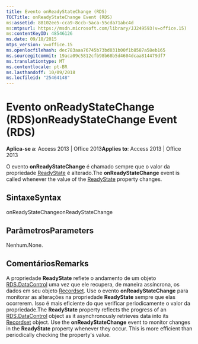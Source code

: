 ```yaml
---
title: Evento onReadyStateChange (RDS)
TOCTitle: onReadyStateChange Event (RDS)
ms:assetid: 88102ee5-cca9-8ccb-5aca-55cda71abc4d
ms:mtpsurl: https://msdn.microsoft.com/library/JJ249593(v=office.15)
ms:contentKeyID: 48546126
ms.date: 09/18/2015
mtps_version: v=office.15
ms.openlocfilehash: dec783aaa76745b73bd031b00f1b8587a58eb165
ms.sourcegitcommit: 19aca09c5812cfb98b68b5d4604dcaa814479df7
ms.translationtype: MT
ms.contentlocale: pt-BR
ms.lasthandoff: 10/09/2018
ms.locfileid: "25464148"
---
```

# <a name="onreadystatechange-event-rds"></a><span data-ttu-id="f71b4-102">Evento onReadyStateChange (RDS)</span><span class="sxs-lookup"><span data-stu-id="f71b4-102">onReadyStateChange Event (RDS)</span></span>


<span data-ttu-id="f71b4-103">**Aplica-se a**: Access 2013 | Office 2013</span><span class="sxs-lookup"><span data-stu-id="f71b4-103">**Applies to**: Access 2013 | Office 2013</span></span>


<span data-ttu-id="f71b4-104">O evento **onReadyStateChange** é chamado sempre que o valor da propriedade [ReadyState](readystate-property-rds.md) é alterado.</span><span class="sxs-lookup"><span data-stu-id="f71b4-104">The **onReadyStateChange** event is called whenever the value of the [ReadyState](readystate-property-rds.md) property changes.</span></span>

## <a name="syntax"></a><span data-ttu-id="f71b4-105">Sintaxe</span><span class="sxs-lookup"><span data-stu-id="f71b4-105">Syntax</span></span>

<span data-ttu-id="f71b4-106">onReadyStateChange</span><span class="sxs-lookup"><span data-stu-id="f71b4-106">onReadyStateChange</span></span>

## <a name="parameters"></a><span data-ttu-id="f71b4-107">Parâmetros</span><span class="sxs-lookup"><span data-stu-id="f71b4-107">Parameters</span></span>

<span data-ttu-id="f71b4-108">Nenhum.</span><span class="sxs-lookup"><span data-stu-id="f71b4-108">None.</span></span>

## <a name="remarks"></a><span data-ttu-id="f71b4-109">Comentários</span><span class="sxs-lookup"><span data-stu-id="f71b4-109">Remarks</span></span>

<span data-ttu-id="f71b4-p101">A propriedade **ReadyState** reflete o andamento de um objeto [RDS.DataControl](datacontrol-object-rds.md) uma vez que ele recupera, de maneira assíncrona, os dados em seu objeto [Recordset](recordset-object-ado.md). Use o evento **onReadyStateChange** para monitorar as alterações na propriedade **ReadyState** sempre que elas ocorrerem. Isso é mais eficiente do que verificar periodicamente o valor da propriedade.</span><span class="sxs-lookup"><span data-stu-id="f71b4-p101">The **ReadyState** property reflects the progress of an [RDS.DataControl](datacontrol-object-rds.md) object as it asynchronously retrieves data into its [Recordset](recordset-object-ado.md) object. Use the **onReadyStateChange** event to monitor changes in the **ReadyState** property whenever they occur. This is more efficient than periodically checking the property's value.</span></span>


